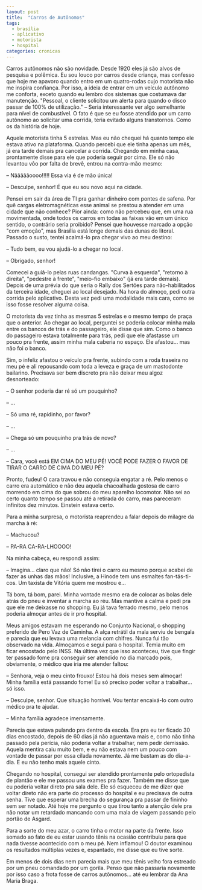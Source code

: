 ```yaml
---
layout: post
title:  "Carros de Autônomos"
tags:
  - brasília
  - aplicativo
  - motorista
  - hospital
categories: cronicas
---
```


Carros autônomos não são novidade. Desde 1920 eles já são alvos de pesquisa e polêmica. Eu sou louco por carros desde criança, mas confesso que hoje me apavoro quando entro em um quatro-rodas cujo motorista não me inspira confiança. Por isso, a ideia de entrar em um veículo autônomo me conforta, exceto quando eu lembro dos sistemas que costumava dar manutenção. "Pessoal, o cliente solicitou um alerta para quando o disco passar de 100% de utilização." – Seria interessante ver algo semelhante para nível de combustível. O fato é que se eu fosse atendido por um carro autônomo ao solicitar uma corrida, teria evitado alguns transtornos. Como os da história de hoje.

Aquele motorista tinha 5 estrelas. Mas eu não chequei há quanto tempo ele estava ativo na plataforma. Quando percebi que ele tinha apenas um mês, já era tarde demais pra cancelar a corrida. Chegando em minha casa, prontamente disse para ele que poderia seguir por cima. Ele só não levantou vôo por falta de brevê, entrou na contra-mão mesmo:

– Nãããããoooo!!!!! Essa via é de mão única!

– Desculpe, senhor! É que eu sou novo aqui na cidade.

Pensei em sair da área de TI pra ganhar dinheiro com pontes de safena. Por quê cargas eletromagnéticas esse animal se prestou a atender em uma cidade que não conhece? Pior ainda: como não percebeu que, em uma rua movimentada, onde todos os carros em todas as faixas vão em um único sentido, o contrário seria proibido? Pensei que houvesse marcado a opção "com emoção", mas Brasília está longe demais das dunas do litoral. Passado o susto, tentei acalmá-lo pra chegar vivo ao meu destino:

– Tudo bem, eu vou ajudá-lo a chegar no local.

– Obrigado, senhor!

Comecei a guiá-lo pelas ruas candangas. "Curva à esquerda", "retorno à direita", "pedestre à frente", "meio-fio embaixo" (já era tarde demais). Depois de uma prévia do que seria o Rally dos Sertões para não-habilitados da terceira idade, cheguei ao local desejado. Na hora do almoço, pedi outra corrida pelo aplicativo. Desta vez pedi uma modalidade mais cara, como se isso fosse resolver alguma coisa.

O motorista da vez tinha as mesmas 5 estrelas e o mesmo tempo de praça que o anterior. Ao chegar ao local, perguntei se poderia colocar minha mala entre os bancos de trás e do passageiro, ele disse que sim. Como o banco do passageiro estava totalmente para trás, pedi que ele afastasse um pouco pra frente, assim minha mala caberia no espaço. Ele afastou... mas não foi o banco.

Sim, o infeliz afastou o veículo pra frente, subindo com a roda traseira no meu pé e ali repousando com toda a leveza e graça de um mastodonte bailarino. Precisava ser bem discreto pra não deixar meu algoz desnorteado:

– O senhor poderia dar ré só um pouquinho?

– ...

– Só uma ré, rapidinho, por favor?

– ...

– Chega só um pouquinho pra trás de novo?

– ...

– Cara, você está EM CIMA DO MEU PÉ! VOCÊ PODE FAZER O FAVOR DE TIRAR O CARRO DE CIMA DO MEU PÉ?

Pronto, fudeu! O cara travou e não conseguia engatar a ré. Pelo menos o carro era automático e não deu aquela chacoalhada gostosa de carro morrendo em cima do que sobrou do meu aparelho locomotor. Não sei ao certo quanto tempo se passou até a retirada do carro, mas pareceram infinitos dez minutos. Einstein estava certo.

Para a minha surpresa, o motorista reaprendeu a falar depois do milagre da marcha à ré:

– Machucou?

– PA-RA CA-RA-LHOOOO!

Na minha cabeça, eu respondi assim:

– Imagina... claro que não! Só não tirei o carro eu mesmo porque acabei de fazer as unhas das mãos! Inclusive, a Hinode tem uns esmaltes fan-tás-ti-cos. Um taxista de Vitória quem me mostrou e...

Tá bom, tá bom, parei. Minha vontade mesmo era de colocar as bolas dele atrás do pneu e inventar a marcha ao réu. Mas mantive a calma e pedi pra que ele me deixasse no shopping. Eu já tava ferrado mesmo, pelo menos poderia almoçar antes de ir pro hospital.

Meus amigos estavam me esperando no Conjunto Nacional, o shopping preferido de Pero Vaz de Caminha. A alça retrátil da mala serviu de bengala e parecia que eu levava uma melancia com chifres. Nunca fui tão observado na vida. Almoçamos e segui para o hospital. Temia muito em ficar encostado pelo INSS. Na última vez que isso aconteceu, tive que fingir ter passado fome pra conseguir ser atendido no dia marcado pois, obviamente, o médico que iria me atender faltou:

– Senhora, veja o meu cinto frouxo! Estou há dois meses sem almoçar! Minha família está passando fome! Eu só preciso poder voltar a trabalhar... só isso.

– Desculpe, senhor. Que situação horrível. Vou tentar encaixá-lo com outro médico pra te ajudar.

– Minha família agradece imensamente.

Parecia que estava pulando pra dentro da escola. Era pra eu ter ficado 30 dias encostado, depois de 60 dias já não aguentava mais e, como não tinha passado pela perícia, não poderia voltar a trabalhar, nem pedir demissão. Aquela mentira caiu muito bem, e eu não estava nem um pouco com vontade de passar por essa cilada novamente. Já me bastam as do dia-a-dia. E eu não tenho mais aquele cinto.

Chegando no hospital, consegui ser atendido prontamente pelo ortopedista de plantão e ele me passou uns exames pra fazer. Também me disse que eu poderia voltar direto pra sala dele. Ele só esqueceu de me dizer que voltar direto não era parte do processo do hospital e eu precisava de outra senha. Tive que esperar uma brecha do segurança pra passar de fininho sem ser notado. Até hoje me pergunto o que tirou tanto a atenção dele pra não notar um retardado mancando com uma mala de viagem passando pelo portão de Asgard.

Para a sorte do meu azar, o carro tinha o motor na parte da frente. Isso somado ao fato de eu estar usando tênis na ocasião contribuiu para que nada tivesse acontecido com o meu pé. Nem inflamou! O doutor examinou os resultados múltiplas vezes e, espantado, me disse que eu tive sorte.

Em menos de dois dias nem parecia mais que meu tênis velho fora estreado por um pneu comandado por um gorila. Penso que não passaria novamente por isso caso a frota fosse de carros autônomos... até eu lembrar da Ana Maria Braga.